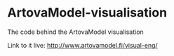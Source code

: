 # ArtovaModel-visualisation
The code behind the ArtovaModel visualisation

Link to it live: http://www.artovamodel.fi/visual-eng/


